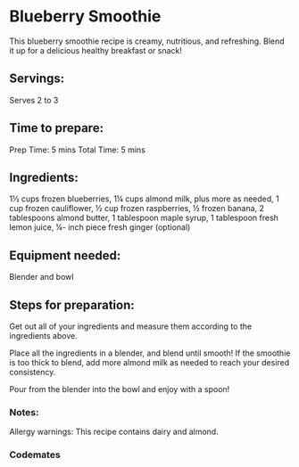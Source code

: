 # Blueberry Smoothie
This blueberry smoothie recipe is creamy, nutritious, and refreshing. Blend it up for a delicious healthy breakfast or snack!

## Servings: 
Serves 2 to 3

## Time to prepare: 
Prep Time: 5 mins Total Time:  5 mins

## Ingredients:
1½ cups frozen blueberries,
1¼ cups almond milk, plus more as needed,
1 cup frozen cauliflower,
½ cup frozen raspberries,
½ frozen banana,
2 tablespoons almond butter,
1 tablespoon maple syrup,
1 tablespoon fresh lemon juice,
¼- inch piece fresh ginger (optional)

## Equipment needed:
Blender and bowl

## Steps for preparation:

Get out all of your ingredients and measure them according to the ingredients above.

Place all the ingredients in a blender, and blend until smooth! If the smoothie is too thick to blend, add more almond milk as needed to reach your desired consistency.

Pour from the blender into the bowl and enjoy with a spoon!

### Notes:

Allergy warnings: This recipe contains dairy and almond.

### Codemates #
